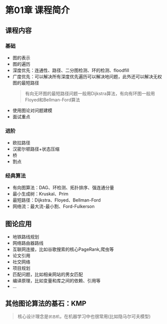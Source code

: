 # 第01章 课程简介

## 课程内容

### 基础
+ 图的表示
+ 图的遍历
+ 深度优先：连通性、路径、二分图检测、环的检测、floodfill
+ 广度优先：可以解决所有深度优先遍历可以解决地问题，此外还可以解决无权图的最短路径
  > 有向无环图的最短路径问题一般用Dijkstra算法，有向有环图一般用Floyed和Bellman-Ford算法
+ 使用图论对问题建模
+ 面试重点

### 进阶

+ 欧拉路径
+ 汉密尔顿路径+状态压缩
+ 桥
+ 割点

### 经典算法

+ 有向图算法：DAG、环检测、拓扑排序、强连通分量
+ 最小生成树：Kruskal、Prim
+ 最短路径：Dijkstra、Floyed、Bellman-Ford
+ 网络流：最大流-最小割、Ford-Fulkerson

## 图论应用

+ 地铁路线规划
+ 网络路由器路线
+ 互联网连接，比如谷歌搜索的核心PageRank,爬虫等
+ 论文引用
+ 社交网络
+ 项目规划
+ 匹配问题，比如相亲网站的男女匹配
+ 编译原理，比如变量和库之间的依赖、引用等
+ ...

## 其他图论算法的基石：KMP

> 核心设计理念是`状态机`，在机器学习中也很常用(比如隐马尔可夫模型)
